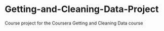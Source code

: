 # Getting-and-Cleaning-Data-Project
Course project for the Coursera Getting and Cleaning Data course
